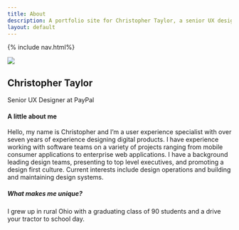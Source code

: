 ```yaml
---
title: About
description: A portfolio site for Christopher Taylor, a senior UX designer at PayPal and freelance design consultant.
layout: default
---
```

{% include nav.html%}

<div class="container">
	<div class="row">
		<div class="col-md-5 my-3">
			<div class="crt-card p-5 text-center">
				<img src="{{ site.baseurl }}/img/chris.png" class="mb-5 img-fluid rounded-circle">
				<h2>Christopher Taylor</h2>
				<p class="small text-muted">Senior UX Designer at PayPal</p>
			</div>
		</div>
		<div class="offset-md-1 col-md-6 my-3">
			<h4>A little about me</h4>
			<p class="lead">Hello, my name is Christopher and I’m a user experience specialist with over seven years of experience designing digital products. I have experience working with software teams on a variety of projects ranging from mobile consumer applications to enterprise web applications. I have a background leading design teams, presenting to top level executives, and promoting a design first culture. Current interests include design operations and building and maintaining design systems.</p>
			<h5 class="mt-5">What makes me unique?</h5>
			<p>I grew up in rural Ohio with a graduating class of 90 students and a drive your tractor to school day.</p>
		</div>
	</div>
</div>

